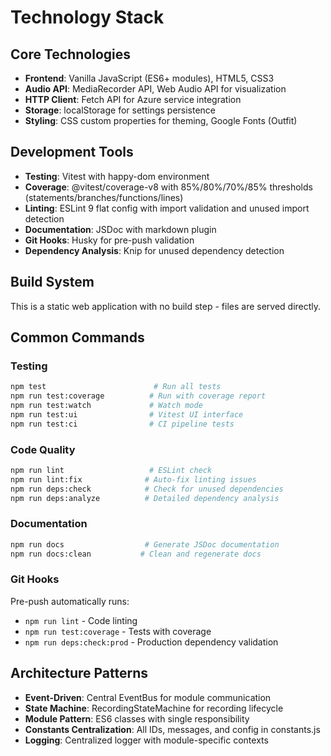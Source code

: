 # Technology Stack

## Core Technologies
- **Frontend**: Vanilla JavaScript (ES6+ modules), HTML5, CSS3
- **Audio API**: MediaRecorder API, Web Audio API for visualization
- **HTTP Client**: Fetch API for Azure service integration
- **Storage**: localStorage for settings persistence
- **Styling**: CSS custom properties for theming, Google Fonts (Outfit)

## Development Tools
- **Testing**: Vitest with happy-dom environment
- **Coverage**: @vitest/coverage-v8 with 85%/80%/70%/85% thresholds (statements/branches/functions/lines)
- **Linting**: ESLint 9 flat config with import validation and unused import detection
- **Documentation**: JSDoc with markdown plugin
- **Git Hooks**: Husky for pre-push validation
- **Dependency Analysis**: Knip for unused dependency detection

## Build System
This is a static web application with no build step - files are served directly.

## Common Commands

### Testing
```bash
npm test                        # Run all tests
npm run test:coverage          # Run with coverage report
npm run test:watch             # Watch mode
npm run test:ui                # Vitest UI interface
npm run test:ci                # CI pipeline tests
```

### Code Quality
```bash
npm run lint                   # ESLint check
npm run lint:fix              # Auto-fix linting issues
npm run deps:check            # Check for unused dependencies
npm run deps:analyze          # Detailed dependency analysis
```

### Documentation
```bash
npm run docs                  # Generate JSDoc documentation
npm run docs:clean           # Clean and regenerate docs
```

### Git Hooks
Pre-push automatically runs:
- `npm run lint` - Code linting
- `npm run test:coverage` - Tests with coverage
- `npm run deps:check:prod` - Production dependency validation

## Architecture Patterns
- **Event-Driven**: Central EventBus for module communication
- **State Machine**: RecordingStateMachine for recording lifecycle
- **Module Pattern**: ES6 classes with single responsibility
- **Constants Centralization**: All IDs, messages, and config in constants.js
- **Logging**: Centralized logger with module-specific contexts